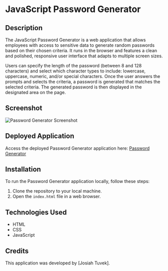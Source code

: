 # JavaScript Password Generator



## Description

The JavaScript Password Generator is a web application that allows employees with access to sensitive data to generate random passwords based on their chosen criteria. It runs in the browser and features a clean and polished, responsive user interface that adapts to multiple screen sizes.

Users can specify the length of the password (between 8 and 128 characters) and select which character types to include: lowercase, uppercase, numeric, and/or special characters. Once the user answers the prompts and selects the criteria, a password is generated that matches the selected criteria. The generated password is then displayed in the designated area on the page.

## Screenshot

![Password Generator Screenshot](screenshot.png)

## Deployed Application

Access the deployed Password Generator application here: [Password Generator](https://example.com)

## Installation

To run the Password Generator application locally, follow these steps:

1. Clone the repository to your local machine.
2. Open the `index.html` file in a web browser.

## Technologies Used

- HTML
- CSS
- JavaScript

## Credits

This application was developed by [Josiah Tuvek].
